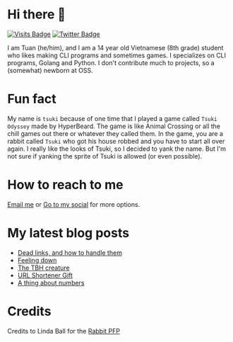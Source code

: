 # Hi there 👋

<!--
**HoangTuan110/HoangTuan110** is a ✨ _special_ ✨ repository because its `README.md` (this file) appears on your GitHub profile.

Here are some ideas to get you started:

- 🔭 I’m currently working on ...
- 🌱 I’m currently learning ...
- 👯 I’m looking to collaborate on ...
- 🤔 I’m looking for help with ...
- 💬 Ask me about ...
- 📫 How to reach me: ...
- 😄 Pronouns: ...
- ⚡ Fun fact: ...
-->

[![Visits Badge](https://badges.pufler.dev/visits/HoangTuan110/HoangTuan110)](https://tsk.bearblog.dev)
[![Twitter Badge](https://img.shields.io/badge/Twitter-Profile-informational?style=flat&logo=twitter&logoColor=white&color=1CA2F1)](https://twitter.com/DangHoangTuan20)

I am Tuan (he/him), and I am a 14 year old Vietnamese (8th grade) student who likes making CLI programs and sometimes games.
I specializes on CLI programs, Golang and Python.
I don't contribute much to projects, so a (somewhat) newborn at OSS.

# Fun fact
My name is `tsuki` because of one time that I played a game called `Tsuki Odyssey` made by HyperBeard. The game is like Animal Crossing or all the chill games out there or whatever they called them. In the game, you are a rabbit called `Tsuki` who got his house robbed and you have to start all over again. I really like the looks of Tsuki, so I decided to yank the name. But I'm not sure if yanking the sprite of Tsuki is allowed (or even possible).

# How to reach to me

[Email me](mailto:danghoangtuan526@protonmail.com) or [Go to my social](https://tsk.bearblog.dev/social-media/) for more options.

# My latest blog posts
<!-- BLOG-POST-LIST:START -->
- [Dead links, and how to handle them](http://tsk.bearblog.dev/dead-links-and-how-to-fix-them/)
- [Feeling down](http://tsk.bearblog.dev/feeling-down/)
- [The TBH creature](http://tsk.bearblog.dev/tbh-creature/)
- [URL Shortener Gift](http://tsk.bearblog.dev/url-shortener-gift/)
- [A thing about numbers](http://tsk.bearblog.dev/a-thing-about-numbers/)
<!-- BLOG-POST-LIST:END -->

# Credits

Credits to Linda Ball for the [Rabbit PFP](https://www.asciiart.eu/animals/rabbits)
